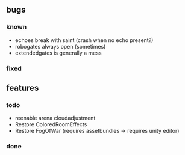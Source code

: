 
## bugs

### known

- echoes break with saint (crash when no echo present?)
- robogates always open (sometimes)
- extendedgates is generally a mess

### fixed

## features

### todo

- reenable arena cloudadjustment
- Restore ColoredRoomEffects
- Restore FogOfWar (requires assetbundles -> requires unity editor)

### done